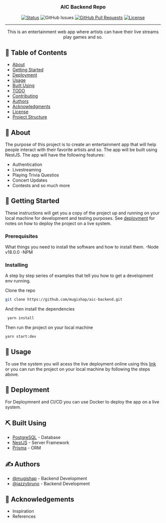 <h3 align="center">AIC Backend Repo</h3>

<div align="center">

[![Status](https://img.shields.io/badge/status-active-success.svg)](https://github.com/mugishap/aic-backend)
![GitHub Issues](https://img.shields.io/github/issues/mugishap/aic-backend.svg)
[![GitHub Pull Requests](https://img.shields.io/github/issues-pr/kylelobo/The-Documentation-Compendium.svg)](https://github.com/mugishap/aic-backend/pulls)
[![License](https://img.shields.io/badge/license-MIT-blue.svg)](/LICENSE)

</div>

---

<p align="center"> This is an entertainment web app where artists can have their live streams play games and so.
    <br> 
</p>

## 📝 Table of Contents

- [About](#about)
- [Getting Started](#getting_started)
- [Deployment](#deployment)
- [Usage](#usage)
- [Built Using](#built_using)
- [TODO](../TODO.md)
- [Contributing](../CONTRIBUTING.md)
- [Authors](#authors)
- [Acknowledgments](#acknowledgement)
- [License](/LICENSE)
- [Project Structure](/PROJECT.md)

## 🧐 About <a name = "about"></a>

The purpose of this project is to create an entertainment app that will help people interact with their favorite artists and so. The app will be built using NestJS. The app will have the following features:

- Authentication
- Livestreaming
- Playing Trivia Questios
- Concert Updates
- Contests and so much more

## 🏁 Getting Started <a name = "getting_started"></a>

These instructions will get you a copy of the project up and running on your local machine for development and testing purposes. See [deployment](#deployment) for notes on how to deploy the project on a live system.

### Prerequisites

What things you need to install the software and how to install them.
-Node v18.0.0
-NPM

### Installing

A step by step series of examples that tell you how to get a development env running.

Clone the repo

```bash
git clone https://github.com/mugishap/aic-backend.git
```

And then install the dependencies

```bash
 yarn install
```

Then run the project on your local machine

```bash
yarn start:dev
```

## 🎈 Usage <a name="usage"></a>

To use the system you will acess the live deployment online using this [link](https://aic-frontend.vercel.app/) or you can run the project on your local machine by following the steps above.

## 🚀 Deployment <a name = "deployment"></a>

For Deploymnent and CI/CD you can use Docker to deploy the app on a live system.

## ⛏️ Built Using <a name = "built_using"></a>

- [PostgreSQL](https://postgresql.org/) - Database
- [NestJS](https://docs.nestjs.com/) - Server Framework
- [Prisma](https://www.prisma.io/) - ORM

## ✍️ Authors <a name = "authors"></a>

- [@mugishap](https://github.com/mugishap) - Backend Development
- [@jazzybruno](https://github.com/jazzybruno) - Backend Development

## 🎉 Acknowledgements <a name = "acknowledgement"></a>

- Inspiration
- References
